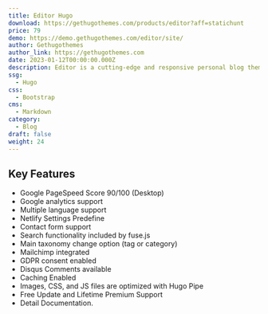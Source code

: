 ```yaml
---
title: Editor Hugo
download: https://gethugothemes.com/products/editor?aff=statichunt
price: 79
demo: https://demo.gethugothemes.com/editor/site/
author: Gethugothemes
author_link: https://gethugothemes.com
date: 2023-01-12T00:00:00.000Z
description: Editor is a cutting-edge and responsive personal blog theme.
ssg:
  - Hugo
css:
  - Bootstrap
cms:
  - Markdown
category:
  - Blog
draft: false
weight: 24
---
```


## Key Features

- Google PageSpeed Score 90/100 (Desktop)
- Google analytics support
- Multiple language support
- Netlify Settings Predefine
- Contact form support
- Search functionality included by fuse.js
- Main taxonomy change option (tag or category)
- Mailchimp integrated
- GDPR consent enabled
- Disqus Comments available
- Caching Enabled
- Images, CSS, and JS files are optimized with Hugo Pipe
- Free Update and Lifetime Premium Support
- Detail Documentation.
